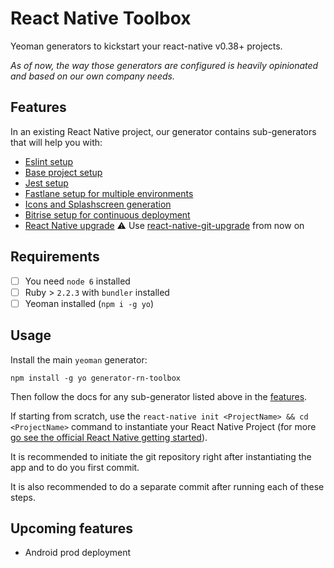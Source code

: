 # React Native Toolbox

Yeoman generators to kickstart your react-native v0.38+ projects.

*As of now, the way those generators are configured is heavily opinionated and based on our own company needs.*

## Features

In an existing React Native project, our generator contains sub-generators that will help you with:

- [Eslint setup](generators/eslint/README.md)
- [Base project setup](generators/base/README.md)
- [Jest setup](generators/jest/README.md)
- [Fastlane setup for multiple environments](generators/fastlane/README.md)
- [Icons and Splashscreen generation](generators/assets/README.md)
- [Bitrise setup for continuous deployment](generators/bitrise/README.md)
- [React Native upgrade](generators/upgrade/README.md) :warning: Use [react-native-git-upgrade](https://facebook.github.io/react-native/blog/2016/12/05/easier-upgrades.html) from now on

## Requirements

- [ ] You need `node 6` installed
- [ ] Ruby > `2.2.3` with `bundler` installed
- [ ] Yeoman installed (`npm i -g yo`)

## Usage

Install the main `yeoman` generator:
```
npm install -g yo generator-rn-toolbox
```

Then follow the docs for any sub-generator listed above in the [features](https://github.com/bamlab/generator-rn-toolbox#features).

If starting from scratch, use the `react-native init <ProjectName> && cd <ProjectName>` command to instantiate your React Native Project (for more [go see the official React Native getting started](https://facebook.github.io/react-native/docs/getting-started.html)).

It is recommended to initiate the git repository right after instantiating the app and to do you first commit.

It is also recommended to do a separate commit after running each of these steps.

## Upcoming features
- Android prod deployment
